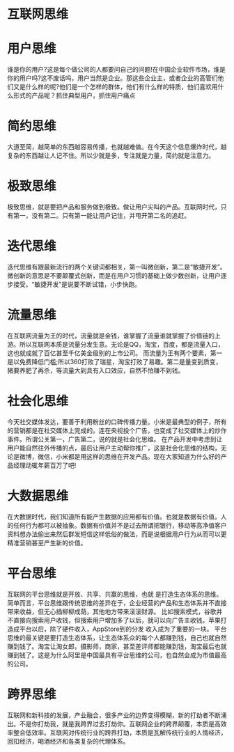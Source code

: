 # 互联网思维

# 用户思维
谁是你的用户?这是每个做公司的人都要问自己的问题!在中国企业软件市场，谁是你的用户吗?这不废话吗，用户当然是企业。那这些企业主，或者企业的高管们他们又是什么样的呢?他们是一个怎样的群体，他们有什么样的特质，他们喜欢用什么形式的产品呢？抓住典型用户，抓住用户痛点

# 简约思维
大道至简，越简单的东西越容易传播，也就越难做。在今天这个信息爆炸时代，越复杂的东西越让人记不住。所以少就是多，专注就是力量，简约就是注意力。

# 极致思维
极致思维，就是要把产品和服务做到极致。做让用户尖叫的产品。互联网时代，只有第一，没有第二。只有第一能让用户记住，并甩开第二名的追赶。

# 迭代思维
迭代思维有跟最新流行的两个关键词都相关，第一叫微创新，第二是“敏捷开发”。微创新的意思是不要颠覆式创新，而是在用户习惯的基础上做少数创新，让用户逐步接受。“敏捷开发”是说要不断试错，小步快跑。

# 流量思维
在互联网流量为王的时代，流量就是金钱，谁掌握了流量谁就掌握了价值链的上游。所以互联网本质是流量分发生意。无论是QQ，淘宝，百度，都是流量入口，这也就成就了百亿甚至千亿美金级别的上市公司。
而流量为王有两个要素，第一是以免费降低门槛;所以360打败了瑞星，淘宝打败了易趣。第二是量变到质变，猪要养肥了再杀，等流量大到具有入口效应，自然不怕赚不到钱。

# 社会化思维
今天社交媒体发达，要善于利用粉丝的口碑传播力量。小米是最典型的例子，所有的营销都是在社交媒体上完成的。连在央视投个广告，也变成了社交媒体上的炒作事件。所谓公关第一，广告第二，说的就是社会化思维。
在产品开发中考虑到让用户能自然往外传播的点，最后让用户主动帮你推广，这是社会化思维的结构，无论是微博，微信，小米都是用这样的思维在开发产品。现在大家知道为什么好的产品经理动辄年薪百万了吧!

# 大数据思维
在大数据时代，我们知道所有能产生数据的应用都有价值。也就是数据有价值。人的任何行为都可以被抽象。数据有价值并不是过去所谓把银行，移动等高净值客户资料想办法偷出来然后群发短信这样低俗的做法，而是说根据用户行为从而可以更精准营销甚至产生新的价值。

# 平台思维
互联网的平台思维就是开放、共享、共赢的思维，也就 是打造生态体系的思维。简单而言，平台思维跟传统思维的差异在于，企业经营的产品和生态体系并不直接带来收益，但无心插柳柳成荫，其他地方带来滚滚财源。 比如搜索模式，谷歌并不直接向搜索用户收钱，但搜索用户增加多了以后，就可以向广告主收钱。苹果打造成平台以后，除了硬件收入，AppStore到的分发 收入成为了重要的一块。
平台思维的最关键是要打造生态体系，让生态体系众的每个人都赚到钱，自己也就自然赚到钱了。淘宝让淘女郎，摄影师，商家，甚至差评师都能赚到钱，淘宝最后也就赚到钱了。这是为什么阿里是中国最具有平台思维的公司，也自然会成为市值最高的公司。

# 跨界思维
互联网和新科技的发展，产业融合，很多产业的边界变得模糊，新的打劫者不断涌出。不是你打劫我，就是我跨界过去打劫你。互联网企业的跨界颠覆，本质是高效率整合低效率。互联网对传统行业的跨界打劫，本质是瓦解传统行业的人情经济，回扣经济，喝酒经济和各类复杂的代理体系。
